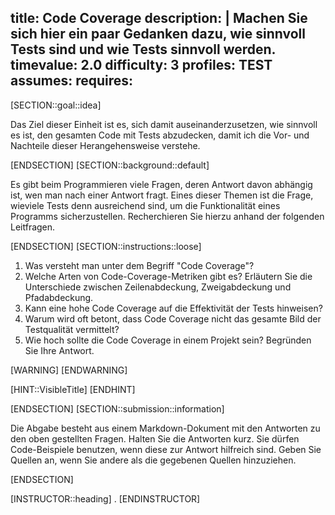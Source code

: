 title: Code Coverage
description: |
  Machen Sie sich hier ein paar Gedanken dazu, wie sinnvoll Tests sind und wie Tests sinnvoll werden.
timevalue: 2.0
difficulty: 3
profiles: TEST
assumes:
requires:
---
[SECTION::goal::idea]

Das Ziel dieser Einheit ist es, sich damit auseinanderzusetzen, wie sinnvoll es ist, den gesamten Code mit Tests abzudecken, damit ich die Vor- und Nachteile dieser Herangehensweise verstehe.

[ENDSECTION]
[SECTION::background::default]

Es gibt beim Programmieren viele Fragen, deren Antwort davon abhängig ist, wen man nach einer Antwort
fragt.
Eines dieser Themen ist die Frage, wieviele Tests denn ausreichend sind, um die Funktionalität eines
Programms sicherzustellen.
Recherchieren Sie hierzu anhand der folgenden Leitfragen.

[ENDSECTION]
[SECTION::instructions::loose]

1. Was versteht man unter dem Begriff "Code Coverage"?
2. Welche Arten von Code-Coverage-Metriken gibt es?
   Erläutern Sie die Unterschiede zwischen Zeilenabdeckung, Zweigabdeckung und Pfadabdeckung.
3. Kann eine hohe Code Coverage auf die Effektivität der Tests hinweisen?
4. Warum wird oft betont, dass Code Coverage nicht das gesamte Bild der Testqualität vermittelt?
5. Wie hoch sollte die Code Coverage in einem Projekt sein?
   Begründen Sie Ihre Antwort.

[WARNING]
[ENDWARNING]

[HINT::VisibleTitle]
[ENDHINT]

[ENDSECTION]
[SECTION::submission::information]

Die Abgabe besteht aus einem Markdown-Dokument mit den Antworten zu den oben gestellten Fragen.
Halten Sie die Antworten kurz.
Sie dürfen Code-Beispiele benutzen, wenn diese zur Antwort hilfreich sind.
Geben Sie Quellen an, wenn Sie andere als die gegebenen Quellen hinzuziehen.

[ENDSECTION]

[INSTRUCTOR::heading]
.
[ENDINSTRUCTOR]

